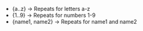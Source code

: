 - {a..z} -> Repeats for letters a-z
- {1..9} -> Repeats for numbers 1-9
- {name1, name2} -> Repeats for name1 and name2
